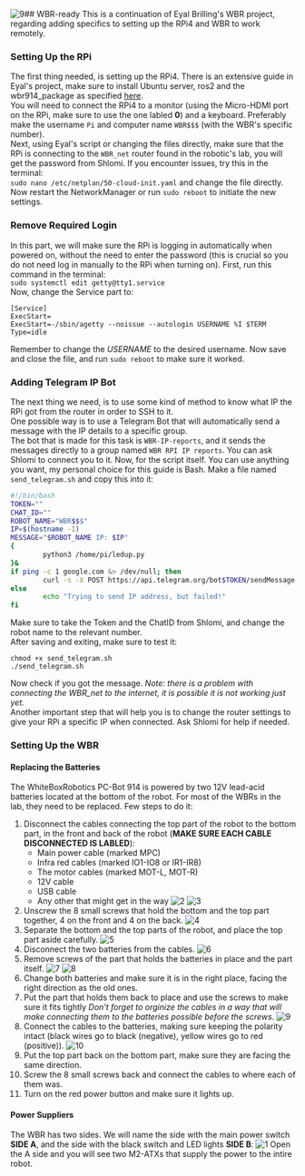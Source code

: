 ![9](https://github.com/ShlomiShatz/WBR-ready/assets/86709272/d4adde68-ad84-45c6-a7a5-96f31f2b969d)## WBR-ready
This is a continuation of Eyal Brilling's WBR project, regarding adding specifics to setting up the RPi4 and WBR to work remotely.

### Setting Up the RPi
The first thing needed, is setting up the RPi4. There is an extensive guide in Eyal's project, make sure to install Ubuntu server, ros2 and the wbr914_package as specified [here](https://github.com/EyalBrilling/914-PC-BOT-integration-with-raspberry-pi-4-and-ROS2/blob/main/docs/raspberry_pi_setup.md).  
You will need to connect the RPi4 to a monitor (using the Micro-HDMI port on the RPi, make sure to use the one labled **0**) and a keyboard. Preferably make the username `Pi` and computer name `WBR$$$` (with the WBR's specific number).  
Next, using Eyal's script or changing the files directly, make sure that the RPi is connecting to the `WBR_net` router found in the robotic's lab, you will get the password from Shlomi.
If you encounter issues, try this in the terminal:  
`sudo nano /etc/netplan/50-cloud-init.yaml` and change the file directly.  
Now restart the NetworkManager or run `sudo reboot` to initiate the new settings.  

### Remove Required Login
In this part, we will make sure the RPi is logging in automatically when powered on, without the need to enter the password (this is crucial so you do not need log in manually to the RPi when turning on).
First, run this command in the terminal:  
`sudo systemctl edit getty@tty1.service`  
Now, change the Service part to:
```
[Service]
ExecStart=
ExecStart=-/sbin/agetty --noissue --autologin USERNAME %I $TERM
Type=idle
```
Remember to change the *USERNAME* to the desired username.
Now save and close the file, and run `sudo reboot` to make sure it worked.

### Adding Telegram IP Bot
The next thing we need, is to use some kind of method to know what IP the RPi got from the router in order to SSH to it.  
One possible way is to use a Telegram Bot that will automatically send a message with the IP details to a specific group.  
The bot that is made for this task is `WBR-IP-reports`, and it sends the messages directly to a group named `WBR RPI IP reports`. You can ask Shlomi to connect you to it. Now, for the script itself. You can use anything you want, my personal choice for this guide is Bash. Make a file named `send_telegram.sh` and copy this into it:  
```bash
#!/bin/bash
TOKEN=""
CHAT_ID=""
ROBOT_NAME="WBR$$$"
IP=$(hostname -I)
MESSAGE="$ROBOT_NAME IP: $IP"
{
        python3 /home/pi/ledup.py
}&
if ping -c 1 google.com &> /dev/null; then
        curl -s -X POST https://api.telegram.org/bot$TOKEN/sendMessage -d chat_id=$CHAT_ID -d text="$MESSAGE" > /dev/null
else
        echo "Trying to send IP address, but failed!"
fi
```
Make sure to take the Token and the ChatID from Shlomi, and change the robot name to the relevant number.  
After saving and exiting, make sure to test it:  
```
chmod +x send_telegram.sh
./send_telegram.sh
```
Now check if you got the message. *Note: there is a problem with connecting the WBR_net to the internet, it is possible it is not working just yet.*  
Another important step that will help you is to change the router settings to give your RPi a specific IP when connected. Ask Shlomi for help if needed.  

### Setting Up the WBR
#### Replacing the Batteries
The WhiteBoxRobotics PC-Bot 914 is powered by two 12V lead-acid batteries located at the bottom of the robot. For most of the WBRs in the lab, they need to be replaced. Few steps to do it:
1. Disconnect the cables connecting the top part of the robot to the bottom part, in the front and back of the robot (**MAKE SURE EACH CABLE DISCONNECTED IS LABLED**):
   - Main power cable (marked MPC)
   - Infra red cables (marked IO1-IO8 or IR1-IR8)
   - The motor cables (marked MOT-L, MOT-R)
   - 12V cable
   - USB cable
   - Any other that might get in the way
![2](https://github.com/ShlomiShatz/WBR-ready/assets/86709272/9b3e7ef3-3ecb-46a6-8187-8284486f987f)
![3](https://github.com/ShlomiShatz/WBR-ready/assets/86709272/94fa45ea-7ea5-44ef-8840-12cc0255f1e0)
2. Unscrew the 8 small screws that hold the bottom and the top part together, 4 on the front and 4 on the back.
![4](https://github.com/ShlomiShatz/WBR-ready/assets/86709272/933d1b55-3560-4b49-a3fd-4461e1affb0c)
3. Separate the bottom and the top parts of the robot, and place the top part aside carefully.
![5](https://github.com/ShlomiShatz/WBR-ready/assets/86709272/d52ee74d-ac07-4c1c-b7a1-f6e7df4cfb48)
4. Disconnect the two batteries from the cables.
![6](https://github.com/ShlomiShatz/WBR-ready/assets/86709272/06997c57-c566-4373-a648-fc667a3580e9)
5. Remove screws of the part that holds the batteries in place and the part itself.
![7](https://github.com/ShlomiShatz/WBR-ready/assets/86709272/45daa7f3-b661-429f-8ae3-5dc5bbd8317a)
![8](https://github.com/ShlomiShatz/WBR-ready/assets/86709272/39d69316-0c50-46c8-a0d4-0ac1a1540a75)
6. Change both batteries and make sure it is in the right place, facing the right direction as the old ones.
7. Put the part that holds them back to place and use the screws to make sure it fits tightly *Don't forget to orginize the cables in a way that will make connecting them to the batteries possible before the screws*.
![9](https://github.com/ShlomiShatz/WBR-ready/assets/86709272/413c17a3-adad-467e-801d-27d0a88c8d4c)
8. Connect the cables to the batteries, making sure keeping the polarity intact (black wires go to black (negative), yellow wires go to red (positive)).
![10](https://github.com/ShlomiShatz/WBR-ready/assets/86709272/9f944824-6e60-43b6-8dac-a0fab1b5aa8e)
9. Put the top part back on the bottom part, make sure they are facing the same direction.
10. Screw the 8 small screws back and connect the cables to where each of them was.
11. Turn on the red power button and make sure it lights up.
#### Power Suppliers
The WBR has two sides. We will name the side with the main power switch **SIDE A**, and the side with the black switch and LED lights **SIDE B**:
![1](https://github.com/ShlomiShatz/WBR-ready/assets/86709272/d28adfaf-763f-4ae3-8e9e-fd0293a38e47)
Open the A side and you will see two M2-ATXs that supply the power to the intire robot.
